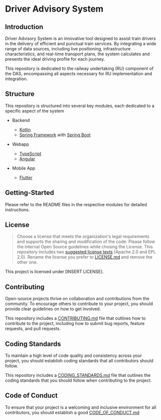 # Driver Advisory System

## Introduction
Driver Advisory System is an innovative tool designed to assist train drivers in the delivery of efficient and punctual train services. By integrating a wide range of data sources, including live 
positioning, infrastructure characteristics, and real-time transport plans, the system calculates and presents the ideal driving profile for each journey.

This repository is dedicated to the railway undertaking (RU) component of the DAS, encompassing all aspects necessary for RU implementation and integration.

## Structure

This repository is structured into several key modules, each dedicated to a specific aspect of the system

- Backend
  - [Kotlin](https://kotlinlang.org/)
  - [Spring Framework](https://spring.io/projects/spring-framework)
    with [Spring Boot](https://spring.io/projects/spring-boot)

- Webapp
  - [TypeScript](https://www.typescriptlang.org/)
  - [Angular](https://angular.io/) 

- Mobile App
  - [Flutter](https://flutter.dev/)

## Getting-Started
Please refer to the README files in the respective modules for detailed instructions.

## License

> Choose a license that meets the organization's legal requirements and supports the sharing and modification of the code.
> Please follow the internal Open Source guidelines while chosing the License.
> This repository includes two [suggested license texts](./suggested_licenses) (Apache 2.0 and EPL 2.0). Rename the license you prefer to [LICENSE.md](LICENSE.md) and remove the other one.

This project is licensed under [INSERT LICENSE].

## Contributing

Open-source projects thrive on collaboration and contributions from the community. To encourage others to contribute to your project, you should provide clear guidelines on how to get involved.

This repository includes a [CONTRIBUTING.md](CONTRIBUTING.md) file that outlines how to contribute to the project, including how to submit bug reports, feature requests, and pull requests.


## Coding Standards

To maintain a high level of code quality and consistency across your project, you should establish coding standards that all contributors should follow.

This repository includes a [CODING_STANDARDS.md](CODING_STANDARDS.md) file that outlines the coding standards that you should follow when contributing to the project.


## Code of Conduct

To ensure that your project is a welcoming and inclusive environment for all contributors, you should establish a good [CODE_OF_CONDUCT.md](CODE_OF_CONDUCT.md)
